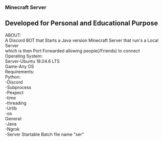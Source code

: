 ### Minecraft Server
## Developed for Personal and Educational Purpose
ABOUT:</br>
    A Discord BOT that Starts a Java version Minecraft Server that run's a Local Server</br> 
    which is then Port Forwarded allowing people(/Friends) to connect</br>
Operating System:</br>
    Server-Ubuntu 18.04.6 LTS</br>
    Game-Any OS</br>
Requirements:</br>
  Python:</br>
    -Discord</br>
    -Subprocess</br>
    -Pexpect</br>
    -time</br>
    -threading</br>
    -Urlib</br>
    -os</br>
  General:</br>
    -Java</br>
    -Ngrok</br>
    -Server Startable Batch file name "ser"</br>
